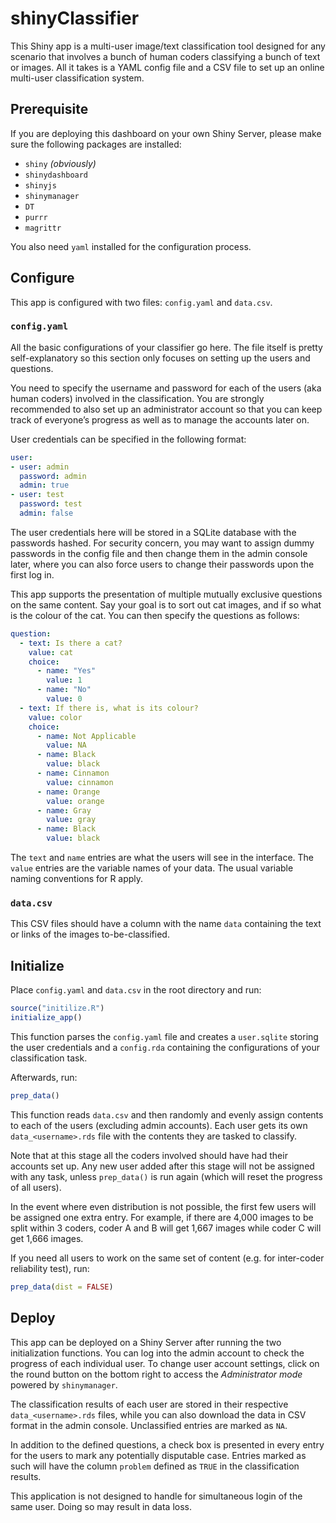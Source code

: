 # shinyClassifier

This Shiny app is a multi-user image/text classification tool designed 
for any scenario that involves a bunch of human coders classifying a bunch of 
text or images. All it takes is a YAML config file and a CSV file to set up
an online multi-user classification system.

## Prerequisite

If you are deploying this dashboard on your own Shiny Server, please
make sure the following packages are installed:

-   `shiny` _(obviously)_
-   `shinydashboard`
-   `shinyjs`
-   `shinymanager`
-   `DT`
-   `purrr`
-   `magrittr`

You also need `yaml` installed for the configuration process.

## Configure

This app is configured with two files: `config.yaml` and `data.csv`.

### `config.yaml`

All the basic configurations of your classifier go here. The file itself
is pretty self-explanatory so this section only focuses on setting up
the users and questions.

You need to specify the username and password for each of the users 
(aka human coders) involved in the classification. You are strongly recommended
to also set up an administrator account so that you can keep track of 
everyone’s progress as well as to manage the accounts later on.

User credentials can be specified in the following format:

``` yaml
user:
- user: admin
  password: admin
  admin: true
- user: test
  password: test
  admin: false
```

The user credentials here will be stored in a SQLite database with the
passwords hashed. For security concern, you may want to assign dummy
passwords in the config file and then change them in the admin console later,
where you can also force users to change their passwords upon the first log
in.

This app supports the presentation of multiple mutually exclusive questions 
on the same content. Say your goal is to sort out cat images, and if so what is
the colour of the cat. You can then specify the questions as follows:

``` yaml
question:
  - text: Is there a cat?
    value: cat
    choice:
      - name: "Yes"
        value: 1
      - name: "No"
        value: 0
  - text: If there is, what is its colour?
    value: color
    choice:
      - name: Not Applicable
        value: NA
      - name: Black
        value: black
      - name: Cinnamon
        value: cinnamon
      - name: Orange
        value: orange
      - name: Gray
        value: gray
      - name: Black
        value: black
```

The `text` and `name` entries are what the users will see in the
interface. The `value` entries are the variable names of your data. The usual
variable naming conventions for R apply.

### `data.csv`

This CSV files should have a column with the name `data` containing the
text or links of the images to-be-classified.

## Initialize

Place `config.yaml` and `data.csv` in the root directory and run:

``` r
source("initilize.R")
initialize_app()
```

This function parses the `config.yaml` file and creates a `user.sqlite`
storing the user credentials and a `config.rda` containing the
configurations of your classification task.

Afterwards, run:

``` r
prep_data()
```

This function reads `data.csv` and then randomly and evenly assign contents to
each of the users (excluding admin accounts). Each user gets its own
`data_<username>.rds` file with the contents they are tasked to classify.

Note that at this stage all the coders involved should have had their accounts
set up. Any new user added after this stage will not be assigned with any task,
unless `prep_data()` is run again (which will reset the progress of all users).

In the event where even distribution is not possible, the first few
users will be assigned one extra entry. For example, if there are
4,000 images to be split within 3 coders, coder A and B will get 1,667
images while coder C will get 1,666 images.

If you need all users to work on the same set of content (e.g. for inter-coder 
reliability test), run:

``` r
prep_data(dist = FALSE)
```

## Deploy

This app can be deployed on a Shiny Server after running the two initialization 
functions. You can log into the admin account to check the progress of each
individual user. To change user account settings, click on the round button 
on the bottom right to access the _Administrator mode_ powered 
by `shinymanager`.

The classification results of each user are stored in their respective
`data_<username>.rds` files, while you can also download the data in CSV format
in the admin console. Unclassified entries are marked as `NA`. 

In addition to the defined questions, a check box is presented in every
entry for the users to mark any potentially disputable case. Entries marked
as such will have the column `problem` defined as `TRUE` in the classification
results.

This application is not designed to handle for simultaneous login of the same 
user. Doing so may result in data loss.
